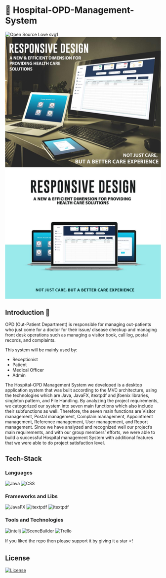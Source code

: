 #  :hospital: Hospital-OPD-Management-System
![Open Source Love svg1](https://badges.frapsoft.com/os/v1/open-source.svg?v=103)
![](Mocukup.jpeg)
![](Mockup1.jpeg)

## Introduction 🎉
OPD (Out-Patient Department) is responsible for managing out-patients who just come for a doctor for their issue/ disease checkup and managing front desk operations such as managing a visitor book, call log, postal records, and complaints.
<p>This system will be mainly used by:</p>
<ul><li>Receptionist</li><li>Patient</li><li>Medical Officer</li><li>Admin</li></ul>


 
<p>The Hospital-OPD Management System we developed is a desktop application system that was built according to the MVC architecture, using the technologies which are Java, JavaFX, itextpdf and jfoenix libraries, singleton pattern, and File Handling. By analyzing the project requirements, we categorized our system into seven main functions which also include their subfunctions as well. Therefore, the seven main functions are Visitor management, Postal management, Complain management, Appointment management, Reference management, User management, and Report management. Since we have analyzed and recognized well our project’s main requirements, and with our group members’ efforts, we were able to build a successful Hospital management System with additional features that we were able to do project satisfaction level.</p>

## Tech-Stack

### Languages 
![Java](https://img.shields.io/badge/Language-Java-red) 
![CSS](https://img.shields.io/badge/Language-CSS-red) 

### Frameworks and Libs
![JavaFX](https://img.shields.io/badge/Library-JavaFX-blue) 
![itextpdf](https://img.shields.io/badge/Library-itextpdf-blue) 
![itextpdf](https://img.shields.io/badge/Library-jfoenix-blue) 



### Tools and Technologies
![intelij](https://img.shields.io/badge/Tool-intelij-lightgrey) 
![SceneBuilder](https://img.shields.io/badge/Tool-SceneBuilder-lightgrey) 
![Trello](https://img.shields.io/badge/Tool-Trello-lightgrey) 




If you liked the repo then please support it by giving it a star ⭐!

## License
[![License](https://img.shields.io/badge/License-Apache%202.0-red.svg)](https://opensource.org/licenses/Apache)




